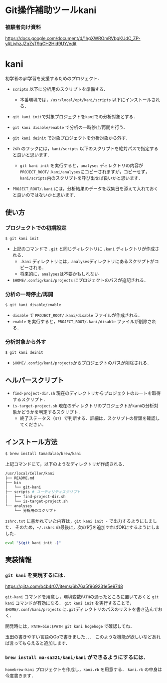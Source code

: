 # Git操作補助ツールkani

### 被験者向け資料
https://docs.google.com/document/d/1hgXWROmRVbgKUdC_ZP-yALivhzJZqZsT9qCH2Hid9UY/edit

# kani

初学者のgit学習を支援するためのプロジェクト．


* `scripts` 以下に分析用のスクリプトを準備する．
    * 本番環境では，`/usr/local/opt/kani/scripts` 以下にインストールされる．
* `git kani init`で対象プロジェクトを`kani`での分析対象とする．
* `git kani disable/enable` で分析の一時停止/再開を行う．
* `git kani deinit` で対象プロジェクトを分析対象から外す．

* zsh のフックには，`kani/scripts` 以下のスクリプトを絶対パスで指定すると良いと思います．
    * `git kani init` を実行すると，`analyses` ディレクトリの内容が `PROJECT_ROOT/.kani/analyses`にコピーされますが，コピーせず，`kani/scripts`内のスクリプトを呼び出せば良いかと思います．

* `PROJECT_ROOT/.kani` には，分析結果のデータを収集日を添えて入れておくと良いのではないかと思います．

## 使い方

### プロジェクトでの初期設定

```sh
$ git kani init
```

* 上記のコマンドで `.git` と同じディレクトリに `.kani` ディレクトリが作成される．
    * `.kani` ディレクトリには，`analyses`ディレクトリにあるスクリプトがコピーされる．
    * 将来的に，`analyses`は不要かもしれない
* `$HOME/.config/kani/projects` にプロジェクトのパスが追記される．

### 分析の一時停止/再開

```sh
$ git kani disable/enable
```

* `disable` で `PROJECT_ROOT/.kani/disable` ファイルが作成される．
* `enable` を実行すると，`PROJECT_ROOT/.kani/disable` ファイルが削除される．

### 分析対象から外す

```sh
$ git kani deinit
```

* `$HOME/.config/kani/projects`からプロジェクトのパスが削除される．

## ヘルパースクリプト

* `find-project-dir.sh` 現在のディレクトリからプロジェクトのルートを取得するスクリプト．
* `is-target-project.sh` 現在のディレクトリのプロジェクトがkaniの分析対象かどうかを判定するスクリプト．
    * 終了ステータス（`$?`）で判断する．詳細は，スクリプトの冒頭を確認してください．

## インストール方法

```sh
$ brew install tamadalab/brew/kani
```

上記コマンドにて，以下のようなディレクトリが作成される．

```sh
/usr/local/Celler/kani
├── README.md
├── bin
│   └── git-kani
├── scripts # ユーティリティスクリプト
│   ├── find-project-dir.sh
│   └── is-target-project.sh
└── analyses
    └── 分析用のスクリプト
```

`zshrc.txt` に書かれていた内容は，`git kani init -` で出力するようにしました．
そのため，`~/.zshrc` の最後に，次の1行を追加すればOKにするようにしました．

```sh
eval "$(git kani init -)"
```

## 実装情報

### `git kani` を実現するには．

https://qiita.com/b4b4r07/items/6b76a5f969231e5e9748

`git-kani` コマンドを用意し，環境変数`PATH`の通ったところに置いておくと `git kani` コマンドが有効になる．
`git kani init` を実行することで，`$HOME/.conf/kani/projects` に`.git`ディレクトリのパスのリストを書き込んでおく．

開発時には，`PATH=bin:$PATH git kani hogehoge` で確認してね．

玉田の書きやすい言語のGoで書きました．．．
このような機能が欲しいなどあれば言ってもらえると追加します．

### `brew install ma-sa321/kani/kani` ができるようにするには．

`homebrew-kani` プロジェクトを作成し，`kani.rb` を用意する．
`kani.rb` の中身は今度書きます．
